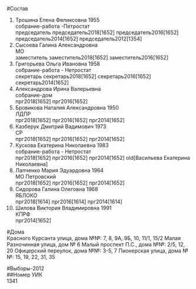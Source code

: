 #Состав  
1. Трошина Елена Феликсовна 1955  
    собрание-работа -Петростат  
    председатель председатель2018[1652] председатель2016[1652] председатель2014[1652] председатель2012[1354]  
2. Сысоева Галина Александровна  
    МО  
    заместитель заместитель2018[1652] заместитель2016[1652]  
3. Григорьева Ольга Ивановна 1958  
    собрание-работа - Нетростат  
    секретарь секретарь2018[1652] секретарь2016[1652] секретарь2014[1652]  
4. Александрова Ирина Валерьевна  
    собрание-дом  
    прг2018[1652] прг2016[1652]  
5. Бровикова Наталия Александровна 1950  
    ЛДПР  
    прг2018[1652] прг2016[1652] прг2014[1652]  
6. Казберук Дмитрий Вадимович 1973  
    СР  
    прг2018[1652] прг2016[1652] прг2014[1652]  
7. Кускова Екатерина Николаевна 1983  
    собрание-работа - Нетростат  
    прг2018[1652] прг2016[1652] прг2014[1652] old[Васильева Екатерина Николаевна]  
8. Лапченко Мария Эдуардовна 1964  
    МО Петровский  
    прг2018[1652] прг2016[1652] прг2014[1652]  
9. Сидорова Галина Олеговна 1968  
    ЯБЛОКО  
    прг2018[1614] прг2016[1614] прг2014[1614]  
10. Шилова Виктория Владимировна 1991  
    КПРФ  
    прг2014[1652]  
  
#Дома  
Красного Курсанта улица, дома №№: 7, 8, 9А, 9Б, 10, 11/1, 15/2 Малая Разночинная улица, дом № 6 Малый проспект П.С., дома №№: 2/5, 12, 20 Офицерский переулок, дома №№: 3-5, 7 Пионерская улица, дома №№: 15, 19, 22, 31, 35  
  
#Выборы-2012  
##Номер УИК  
1341  
